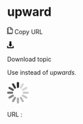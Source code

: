 # upward

![Copy URL](media/upward/Copy.png)
Copy URL

![Download](media/upward/Download.png)

Download topic

Use instead of *upwards.*

![In progress](media/upward/activity-large.gif)

URL :
